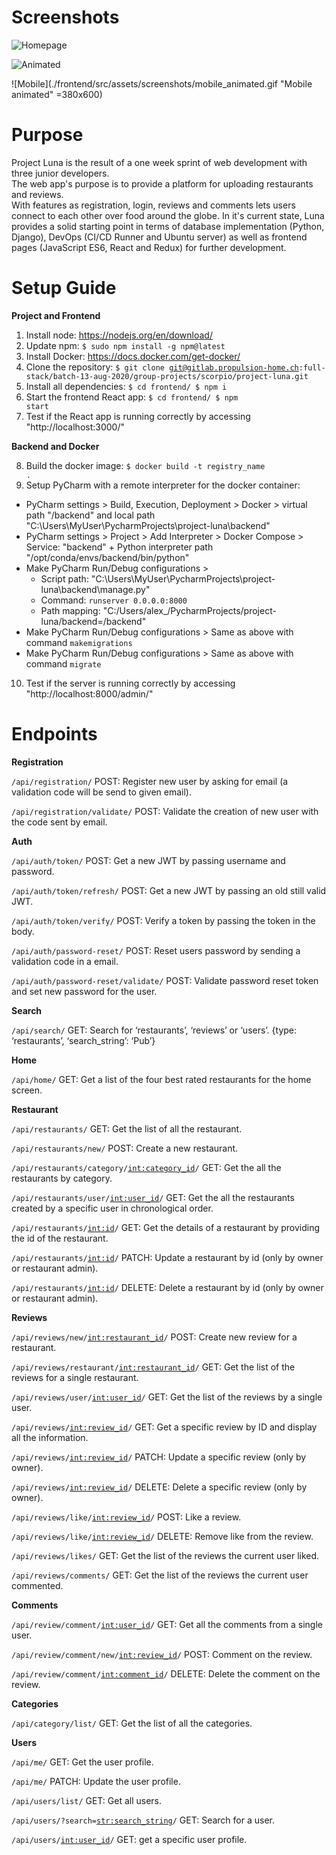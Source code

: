 # Screenshots
![Homepage](./frontend/src/assets/screenshots/page_home.png "Home Page")

![Animated](./frontend/src/assets/screenshots/pages_animated.gif "Search Page Animated")

![Mobile](./frontend/src/assets/screenshots/mobile_animated.gif "Mobile animated" =380x600)

# Purpose
Project Luna is the result of a one week sprint of web development with three junior developers.<br>
The web app's purpose is to provide a platform for uploading restaurants and reviews.<br>
With features as registration, login, reviews and comments lets users connect to each other over food around the globe.
In it's current state, Luna provides a solid starting point in terms of database implementation (Python, Django),
DevOps (CI/CD Runner and Ubuntu server) as well as frontend pages (JavaScript ES6, React and Redux) for further development.

# Setup Guide 

<strong>Project and Frontend</strong>

1. Install node: https://nodejs.org/en/download/
2. Update npm: <code>$ sudo npm install -g npm@latest</code>
3. Install Docker: https://docs.docker.com/get-docker/
4. Clone the repository: <code>$ git clone git@gitlab.propulsion-home.ch:full-stack/batch-13-aug-2020/group-projects/scorpio/project-luna.git</code>
5. Install all dependencies: <code>$ cd frontend/ $ npm i</code> 
6. Start the frontend React app: <code>$ cd frontend/ $ npm start</code>
7. Test if the React app is running correctly by accessing "http://localhost:3000/"

<strong>Backend and Docker</strong>

8. Build the docker image: <code>$ docker build -t registry_name .</code>
9. Setup PyCharm with a remote interpreter for the docker container:
* PyCharm settings > Build, Execution, Deployment > Docker > virtual path "/backend" and local path "C:\Users\MyUser\PycharmProjects\project-luna\backend"
* PyCharm settings > Project > Add Interpreter > Docker Compose > Service: "backend" + Python interpreter path "/opt/conda/envs/backend/bin/python"
* Make PyCharm Run/Debug configurations > 
    * Script path: "C:\Users\MyUser\PycharmProjects\project-luna\backend\manage.py"
    * Command: <code>runserver 0.0.0.0:8000</code>
    * Path mapping: "C:/Users/alex_/PycharmProjects/project-luna/backend=/backend"
* Make PyCharm Run/Debug configurations > Same as above with command <code>makemigrations</code>
* Make PyCharm Run/Debug configurations > Same as above with command <code>migrate</code>
10. Test if the server is running correctly by accessing "http://localhost:8000/admin/"

# Endpoints

<strong>Registration</strong>

<code>/api/registration/</code> POST: Register new user by asking for email (a validation code will be send to given email).

<code>/api/registration/validate/</code> POST: Validate the creation of new user with the code sent by email.

<strong>Auth</strong>

<code>/api/auth/token/</code> POST: Get a new JWT by passing username and password.

<code>/api/auth/token/refresh/</code> POST: Get a new JWT by passing an old still valid JWT.

<code>/api/auth/token/verify/</code> POST: Verify a token by passing the token in the body.

<code>/api/auth/password-reset/</code> POST: Reset users password by sending a validation code in a email.

<code>/api/auth/password-reset/validate/</code> POST: Validate password reset token and set new password for the user.

<strong>Search</strong>

<code>/api/search/</code> GET: Search for ‘restaurants’, ‘reviews’ or ‘users’. {type: ‘restaurants’, ‘search_string’: ‘Pub’}

<strong>Home</strong>

<code>/api/home/</code> GET: Get a list of the four best rated restaurants for the home screen.

<strong>Restaurant</strong>

<code>/api/restaurants/</code> GET: Get the list of all the restaurant.

<code>/api/restaurants/new/</code> POST: Create a new restaurant.

<code>/api/restaurants/category/<int:category_id>/</code> GET: Get the all the restaurants by category.

<code>/api/restaurants/user/<int:user_id>/</code> GET: Get the all the restaurants created by a specific user in chronological order.

<code>/api/restaurants/<int:id>/</code> GET: Get the details of a restaurant by providing the id of the restaurant.

<code>/api/restaurants/<int:id>/</code> PATCH: Update a restaurant by id (only by owner or restaurant admin).

<code>/api/restaurants/<int:id>/</code> DELETE: Delete a restaurant by id (only by owner or restaurant admin).

<strong>Reviews</strong>

<code>/api/reviews/new/<int:restaurant_id>/</code> POST: Create new review for a restaurant.

<code>/api/reviews/restaurant/<int:restaurant_id>/</code> GET: Get the list of the reviews for a single restaurant.

<code>/api/reviews/user/<int:user_id>/</code> GET: Get the list of the reviews by a single user.

<code>/api/reviews/<int:review_id>/</code> GET: Get a specific review by ID and display all the information.

<code>/api/reviews/<int:review_id>/</code> PATCH: Update a specific review (only by owner).

<code>/api/reviews/<int:review_id>/</code> DELETE: Delete a specific review (only by owner).

<code>/api/reviews/like/<int:review_id>/</code> POST: Like a review.

<code>/api/reviews/like/<int:review_id>/</code> DELETE: Remove like from the review.

<code>/api/reviews/likes/</code> GET: Get the list of the reviews the current user liked.

<code>/api/reviews/comments/</code> GET: Get the list of the reviews the current user commented.

<strong>Comments</strong>

<code>/api/review/comment/<int:user_id>/</code> GET: Get all the comments from a single user.

<code>/api/review/comment/new/<int:review_id>/</code> POST: Comment on the review.

<code>/api/review/comment/<int:comment_id>/</code> DELETE: Delete the comment on the review.

<strong>Categories</strong>

<code>/api/category/list/</code> GET: Get the list of all the categories.

<strong>Users</strong>

<code>/api/me/</code> GET: Get the user profile.

<code>/api/me/</code> PATCH: Update the user profile.

<code>/api/users/list/</code> GET: Get all users.

<code>/api/users/?search=<str:search_string>/</code> GET: Search for a user.

<code>/api/users/<int:user_id>/</code> GET: get a specific user profile.
